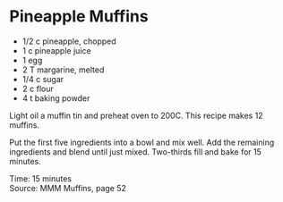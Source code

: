 # Pineapple Muffins

* 1/2 c pineapple, chopped
* 1 c pineapple juice
* 1 egg
* 2 T margarine, melted
* 1/4 c sugar
* 2 c flour
* 4 t baking powder

Light oil a muffin tin and preheat oven to 200C.  This recipe makes 12 muffins.

Put the first five ingredients into a bowl and mix well.  Add the remaining ingredients and blend until just mixed.  Two-thirds fill and bake for 15 minutes.

Time: 15 minutes  
Source: MMM Muffins, page 52

